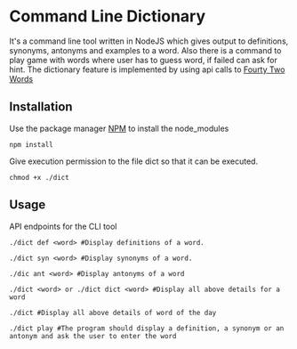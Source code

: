 # Command Line Dictionary 

It's a command line tool written in NodeJS which gives output to definitions, synonyms, antonyms and examples to a word. Also there is a command to play game with words where user has to guess word, if failed can ask for hint. The dictionary feature is implemented by using api calls to [Fourty Two Words](https://fourtytwowords.herokuapp.com)

## Installation

Use the package manager [NPM](https://www.npmjs.com/) to install the node_modules

```npm install```

Give execution permission to the file dict so that it can be executed.

```chmod +x ./dict```

## Usage

API endpoints for the CLI tool

```
./dict def <word> #Display definitions of a word. 

./dict syn <word> #Display synonyms of a word. 

./dic ant <word> #Display antonyms of a word

./dict <word> or ./dict dict <word> #Display all above details for a word

./dict #Display all above details of word of the day

./dict play #The program should display a definition, a synonym or an antonym and ask the user to enter the word
```
